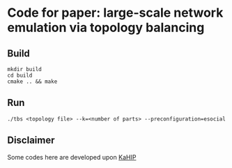 # Code for paper: large-scale network emulation via topology balancing
## Build
```
mkdir build
cd build
cmake .. && make 
```

## Run
```
./tbs <topology file> --k=<number of parts> --preconfiguration=esocial
```
## Disclaimer
Some codes here are developed upon [KaHIP](https://github.com/KaHIP/KaHIP)
